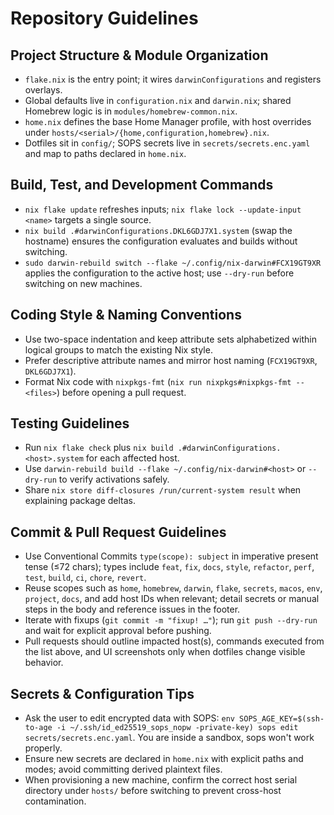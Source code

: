 # Repository Guidelines

## Project Structure & Module Organization
- `flake.nix` is the entry point; it wires `darwinConfigurations` and registers overlays.
- Global defaults live in `configuration.nix` and `darwin.nix`; shared Homebrew logic is in `modules/homebrew-common.nix`.
- `home.nix` defines the base Home Manager profile, with host overrides under `hosts/<serial>/{home,configuration,homebrew}.nix`.
- Dotfiles sit in `config/`; SOPS secrets live in `secrets/secrets.enc.yaml` and map to paths declared in `home.nix`.

## Build, Test, and Development Commands
- `nix flake update` refreshes inputs; `nix flake lock --update-input <name>` targets a single source.
- `nix build .#darwinConfigurations.DKL6GDJ7X1.system` (swap the hostname) ensures the configuration evaluates and builds without switching.
- `sudo darwin-rebuild switch --flake ~/.config/nix-darwin#FCX19GT9XR` applies the configuration to the active host; use `--dry-run` before switching on new machines.

## Coding Style & Naming Conventions
- Use two-space indentation and keep attribute sets alphabetized within logical groups to match the existing Nix style.
- Prefer descriptive attribute names and mirror host naming (`FCX19GT9XR`, `DKL6GDJ7X1`).
- Format Nix code with `nixpkgs-fmt` (`nix run nixpkgs#nixpkgs-fmt -- <files>`) before opening a pull request.

## Testing Guidelines
- Run `nix flake check` plus `nix build .#darwinConfigurations.<host>.system` for each affected host.
- Use `darwin-rebuild build --flake ~/.config/nix-darwin#<host>` or `--dry-run` to verify activations safely.
- Share `nix store diff-closures /run/current-system result` when explaining package deltas.

## Commit & Pull Request Guidelines
- Use Conventional Commits `type(scope): subject` in imperative present tense (≤72 chars); types include `feat`, `fix`, `docs`, `style`, `refactor`, `perf`, `test`, `build`, `ci`, `chore`, `revert`.
- Reuse scopes such as `home`, `homebrew`, `darwin`, `flake`, `secrets`, `macos`, `env`, `project`, `docs`, and add host IDs when relevant; detail secrets or manual steps in the body and reference issues in the footer.
- Iterate with fixups (`git commit -m "fixup! …"`); run `git push --dry-run` and wait for explicit approval before pushing.
- Pull requests should outline impacted host(s), commands executed from the list above, and UI screenshots only when dotfiles change visible behavior.

## Secrets & Configuration Tips
- Ask the user to edit encrypted data with SOPS: `env SOPS_AGE_KEY=$(ssh-to-age -i ~/.ssh/id_ed25519_sops_nopw -private-key) sops edit secrets/secrets.enc.yaml`.
  You are inside a sandbox, sops won't work properly.
- Ensure new secrets are declared in `home.nix` with explicit paths and modes; avoid committing derived plaintext files.
- When provisioning a new machine, confirm the correct host serial directory under `hosts/` before switching to prevent cross-host contamination.
